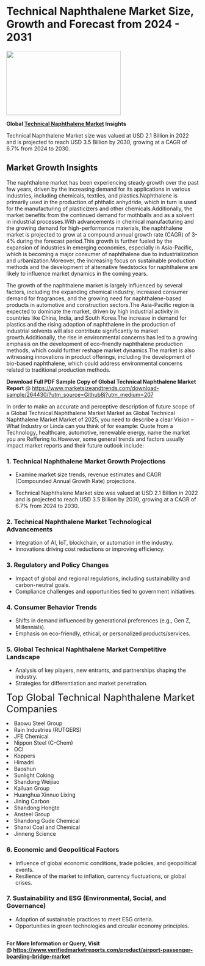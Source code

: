 <H1>Technical Naphthalene Market Size, Growth and Forecast from 2024 - 2031</H1><img class="aligncenter size-medium wp-image-584254" src="https://thirdeyenews.in/wp-content/uploads/2024/09/Global-Market-Research-300x168.jpeg" alt="" width="300" height="168" /><p><strong>Global&nbsp;<a href="https://www.marketsizeandtrends.com/download-sample/264430/?utm_source=Github8j?utm_medium=207">Technical Naphthalene Market</a> Insights</strong></p><p>Technical Naphthalene Market size was valued at USD 2.1 Billion in 2022 and is projected to reach USD 3.5 Billion by 2030, growing at a CAGR of 6.7% from 2024 to 2030.</p><p><h2>Market Growth Insights</h2> <p>The naphthalene market has been experiencing steady growth over the past few years, driven by the increasing demand for its applications in various industries, including chemicals, textiles, and plastics.Naphthalene is primarily used in the production of phthalic anhydride, which in turn is used for the manufacturing of plasticizers and other chemicals.Additionally, the market benefits from the continued demand for mothballs and as a solvent in industrial processes.With advancements in chemical manufacturing and the growing demand for high-performance materials, the naphthalene market is projected to grow at a compound annual growth rate (CAGR) of 3-4% during the forecast period.This growth is further fueled by the expansion of industries in emerging economies, especially in Asia-Pacific, which is becoming a major consumer of naphthalene due to industrialization and urbanization.Moreover, the increasing focus on sustainable production methods and the development of alternative feedstocks for naphthalene are likely to influence market dynamics in the coming years.</p> <p>The growth of the naphthalene market is largely influenced by several factors, including the expanding chemical industry, increased consumer demand for fragrances, and the growing need for naphthalene-based products in automotive and construction sectors.The Asia-Pacific region is expected to dominate the market, driven by high industrial activity in countries like China, India, and South Korea.The increase in demand for plastics and the rising adoption of naphthalene in the production of industrial solvents will also contribute significantly to market growth.Additionally, the rise in environmental concerns has led to a growing emphasis on the development of eco-friendly naphthalene production methods, which could further reshape market dynamics.The market is also witnessing innovations in product offerings, including the development of bio-based naphthalene, which could address environmental concerns related to traditional production methods.</p> <p><span class=""><strong>Download Full PDF Sample Copy of Global Technical Naphthalene Market Report</strong> @ <a href="https://www.marketsizeandtrends.com/download-sample/264430/?utm_source=Github8j?utm_medium=207" target="_blank">https://www.marketsizeandtrends.com/download-sample/264430/?utm_source=Github8j?utm_medium=207</a></span></p><p>In order to make an accurate and perceptive description of future scope of a Global&nbsp;Technical Naphthalene Market Market as Global&nbsp;Technical Naphthalene Market Market of 2025, you need to describe a clear Vision &ndash; What Industry or Linda can you think of for example: Quote from a Technology, healthcare, automotive, renewable energy, name the market you are Reffering to.However, some general trends and factors usually impact market reports and their future outlook include:</p><h3>1.&nbsp;<strong>Technical Naphthalene Market Growth Projections</strong></h3><ul><li>Examine market size trends, revenue estimates and CAGR (Compounded Annual Growth Rate) projections.</li><li><p>Technical Naphthalene Market size was valued at USD 2.1 Billion in 2022 and is projected to reach USD 3.5 Billion by 2030, growing at a CAGR of 6.7% from 2024 to 2030.</p></li></ul><h3>2.&nbsp;<strong>Technical Naphthalene Market Technological Advancements</strong></h3><ul><li>Integration of AI, IoT, blockchain, or automation in the industry.</li><li>Innovations driving cost reductions or improving efficiency.</li></ul><h3>3.&nbsp;<strong>Regulatory and Policy Changes</strong></h3><ul><li>Impact of global and regional regulations, including sustainability and carbon-neutral goals.</li><li>Compliance challenges and opportunities tied to government initiatives.</li></ul><h3>4.&nbsp;<strong>Consumer Behavior Trends</strong></h3><ul><li>Shifts in demand influenced by generational preferences (e.g., Gen Z, Millennials).</li><li>Emphasis on eco-friendly, ethical, or personalized products/services.</li></ul><h3>5.&nbsp;<strong>Global Technical Naphthalene Market Competitive Landscape</strong></h3><ul><li>Analysis of key players, new entrants, and partnerships shaping the industry.</li><li>Strategies for differentiation and market penetration.</li></ul><p data-pm-slice="1 1 []"><span style="color: inherit; font-family: inherit; font-size: 25px;">Top Global Technical Naphthalene Market Companies</span></p><div class="" data-test-id=""><p><li>Baowu Steel Group</li><li> Rain Industries (RUTGERS)</li><li> JFE Chemical</li><li> Nippon Steel (C-Chem)</li><li> OCI</li><li> Koppers</li><li> Himadri</li><li> Baoshun</li><li> Sunlight Coking</li><li> Shandong Weijiao</li><li> Kailuan Group</li><li> Huanghua Xinnuo Lixing</li><li> Jining Carbon</li><li> Shandong Hongte</li><li> Ansteel Group</li><li> Shandong Gude Chemical</li><li> Shanxi Coal and Chemical</li><li> Jinneng Science</li></p></div><h3>6.&nbsp;<strong>Economic and Geopolitical Factors</strong></h3><ul><li>Influence of global economic conditions, trade policies, and geopolitical events.</li><li>Resilience of the market to inflation, currency fluctuations, or global crises.</li></ul><h3>7.&nbsp;<strong>Sustainability and ESG (Environmental, Social, and Governance)</strong></h3><ul><li>Adoption of sustainable practices to meet ESG criteria.</li><li>Opportunities in green technologies and circular economy principles.</li></ul><h2><strong style="font-size: 14px;">For More Information or Query, Visit @&nbsp;</strong><a style="background-color: #ffffff; font-size: 14px;" href="https://www.marketsizeandtrends.com/report/technical-naphthalene-market/" target="_blank">https://www.verifiedmarketreports.com/product/airport-passenger-boarding-bridge-market</a></h2>